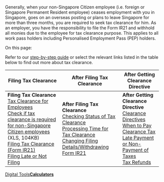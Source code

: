 Generally, when your non-Singapore Citizen employee (i.e. foreign or Singapore Permanent Resident employee) ceases employment with you in Singapore, goes on an overseas posting or plans to leave Singapore for more than three months, you are required to
seek tax clearance for him. As an employer, you have the responsibility to file the Form IR21 and withhold all monies due to the employee for tax clearance purpose. This applies to all work pass holders including Personalised Employment Pass (PEP)
holders.

On this page:

Refer to our [step-by-step guide](https://www.iras.gov.sg/taxes/individual-income-tax/employers/tax-clearance-for-foreign-spr-employees-(ir21)/getting-tax-clearance-a-step-by-step-guide "step-by-step guide") or select the relevant links listed in the table below to find out more about tax clearance.

| Filing Tax Clearance | After Filing Tax Clearance | After Getting Clearance Directive |
| --- | --- | --- |
| **Filing Tax Clearance** <br>[Tax Clearance for Employees](https://www.iras.gov.sg/taxes/individual-income-tax/employers/tax-clearance-for-foreign-spr-employees-(ir21)/tax-clearance-for-employees "Tax Clearance for Employees")<br>[Check if tax clearance is required for non-Singapore Citizen employees](https://www.iras.gov.sg/media/docs/default-source/uploadedfiles/xls/tax-clearance-calculator-2.xls?sfvrsn=f48997f4_9 "Check if tax clearance is required for non-Singapore Citizen employees") (XLS, 104KB)<br>[Filing Tax Clearance (Form IR21)](https://www.iras.gov.sg/taxes/individual-income-tax/employers/tax-clearance-for-foreign-spr-employees-(ir21)/filing-tax-clearance "How to file Tax Clearance (Form IR21)")<br>[Filing Late or Not Filing](https://www.iras.gov.sg/taxes/individual-income-tax/employers/tax-clearance-for-foreign-spr-employees-(ir21)/late-filing-or-non-filing-of-tax-clearance "Late Filing or Non-Filing of Tax Clearance") | **After Filing Tax Clearance** <br>[Checking Status of Tax Clearance](https://www.iras.gov.sg/taxes/individual-income-tax/employers/tax-clearance-for-foreign-spr-employees-(ir21)/checking-status-of-tax-clearance "Checking Status of Tax Clearance")<br>[Processing Time for Tax Clearance](https://www.iras.gov.sg/taxes/individual-income-tax/employers/tax-clearance-for-foreign-spr-employees-(ir21)/processing-time-for-tax-clearance "Processing Time for Tax Clearance")<br>[Changing Filing Details/Withdrawing Form IR21](https://www.iras.gov.sg/taxes/individual-income-tax/employers/tax-clearance-for-foreign-spr-employees-(ir21)/changing-filing-details-withdrawing-form-ir21 "Changing Filing Details/Withdrawing Form IR21") | **After Getting Clearance Directive** <br>[Clearance Directives](https://www.iras.gov.sg/taxes/individual-income-tax/employers/tax-clearance-for-foreign-spr-employees-(ir21)/clearance-directives "Clearance Directives")<br>[When to Pay Clearance Tax](https://www.iras.gov.sg/taxes/individual-income-tax/employers/tax-clearance-for-foreign-spr-employees-(ir21)/when-to-pay-clearance-tax "When to pay")<br>[Late Payment or Non-Payment of Taxes](https://www.iras.gov.sg/taxes/individual-income-tax/employers/tax-clearance-for-foreign-spr-employees-(ir21)/late-payment-or-non-payment-of-employee-s-monies-withheld-for-income-tax-clearance "Late Payment or Non-Payment of Taxes")<br>[Tax Refunds](https://www.iras.gov.sg/taxes/individual-income-tax/employers/tax-clearance-for-foreign-spr-employees-(ir21)/refunds "Claim refunds") |

[Digital Tools**Calculators**](https://www.iras.gov.sg/quick-links/calculators)